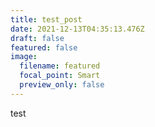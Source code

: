 ```yaml
---
title: test_post
date: 2021-12-13T04:35:13.476Z
draft: false
featured: false
image:
  filename: featured
  focal_point: Smart
  preview_only: false
---
```

test